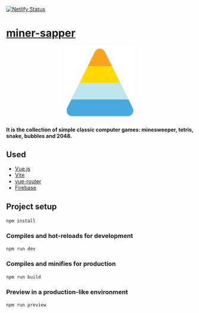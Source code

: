 [![Netlify Status](https://api.netlify.com/api/v1/badges/516c2013-09ff-420d-b078-1f8453082915/deploy-status)](https://app.netlify.com/sites/miner-sapper/deploys)

# [miner-sapper](https://miner-sapper.netlify.app)

<p align="center">
  <img src="public/favicons/android-icon-192x192.png" alt="miner-sapper">
</p>

#### It is the collection of simple classic computer games: minesweeper, tetris, snake, bubbles and 2048.

## Used

* [Vue.js](https://vuejs.org/)
* [Vite](https://vitejs.dev)
* [vue-router](https://router.vuejs.org/)
* [Firebase](https://firebase.google.com/)

## Project setup
```
npm install
```

### Compiles and hot-reloads for development
```
npm run dev
```

### Compiles and minifies for production
```
npm run build
```

### Preview in a production-like environment
```
npm run preview
```